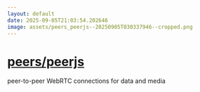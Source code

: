 ```yaml
---
layout: default
date: 2025-09-05T21:03:54.202646
image: assets/peers_peerjs--20250905T030337946--cropped.png
---
```


# [peers/peerjs](https://github.com/peers/peerjs)

peer-to-peer WebRTC connections for data and media
